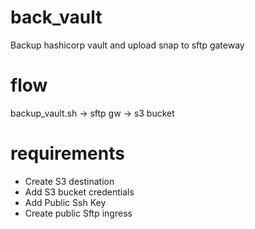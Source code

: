 # back_vault
Backup hashicorp vault and upload snap to sftp gateway

# flow
backup_vault.sh -> sftp gw -> s3 bucket

# requirements
- Create S3 destination
- Add S3 bucket credentials
- Add  Public Ssh Key
- Create public Sftp ingress


